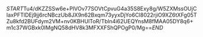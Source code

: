$START$Tu4/dKZZSSw6e+PlVOv77SOVtCpvuG4a35S8Exy8g/W5ZXMssOUjCIaxPFTlDEj9jj6rcNBczUb8JX9n62Bxqm73yyxDjYo6Cl8022rjiO9XZ6tXFg05TZu8kfd2BUFdym2VM+nv0KBHUlToR/Tbln4i62UEQYnsM8fMAA05DY8q6+m1c37WGBxk0IMgNQ58dHV8k3MFXXFShQPOgP0/Mg==$END$